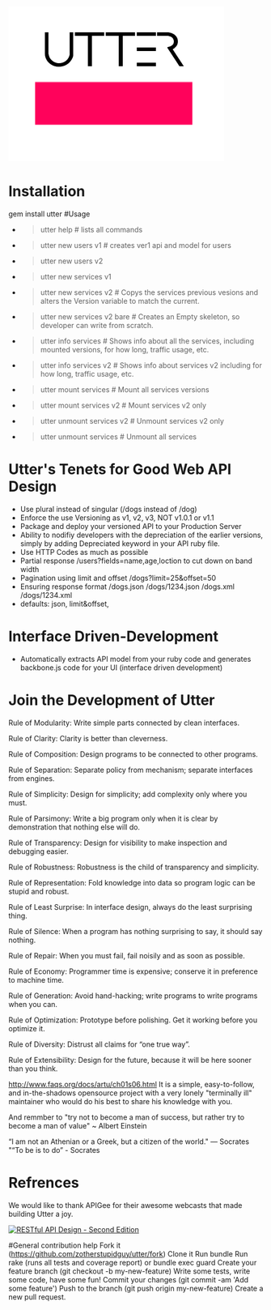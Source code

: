 ![alt tag](utter.png)
# Installation
  gem install utter
#Usage
* > utter help                 # lists all commands
* > utter new users v1         # creates ver1 api and model for users
* > utter new users v2
* > utter new services v1
* > utter new services v2      # Copys the services previous vesions and alters the Version variable to match the current.
* > utter new services v2 bare # Creates an Empty skeleton, so developer can write from scratch.

* > utter info services    # Shows info about all the services, including mounted versions, for how long, traffic usage, etc.
* > utter info services v2 # Shows info about services v2 including for how long, traffic usage, etc.

* > utter mount services      # Mount all services versions
* > utter mount services v2   # Mount services v2 only 
* > utter unmount services v2 # Unmount services v2 only 
* > utter unmount services    # Unmount all services 


# Utter's Tenets for Good Web API Design 
- Use plural instead of singular (/dogs instead of /dog)
- Enforce the use Versioning as v1, v2, v3, NOT v1.0.1 or v1.1 
- Package and deploy your versioned API to your Production Server 
- Ability to nodifiy developers with the depreciation of the earlier versions, simply by adding Depreciated keyword in your API ruby file.
- Use HTTP Codes as much as possible
- Partial response /users?fields=name,age,loction to cut down on band width
- Pagination using limit and offset /dogs?limit=25&offset=50 
- Ensuring response format  /dogs.json  /dogs/1234.json /dogs.xml /dogs/1234.xml  
- defaults: json, limit&offset,  

# Interface Driven-Development 
- Automatically extracts API model from your ruby code and generates backbone.js code for your UI (interface driven development)

# Join the Development of Utter 

Rule of Modularity: Write simple parts connected by clean interfaces.

Rule of Clarity: Clarity is better than cleverness.

Rule of Composition: Design programs to be connected to other programs.

Rule of Separation: Separate policy from mechanism; separate interfaces from engines.

Rule of Simplicity: Design for simplicity; add complexity only where you must.

Rule of Parsimony: Write a big program only when it is clear by demonstration that nothing else will do.

Rule of Transparency: Design for visibility to make inspection and debugging easier.

Rule of Robustness: Robustness is the child of transparency and simplicity.

Rule of Representation: Fold knowledge into data so program logic can be stupid and robust.

Rule of Least Surprise: In interface design, always do the least surprising thing.

Rule of Silence: When a program has nothing surprising to say, it should say nothing.

Rule of Repair: When you must fail, fail noisily and as soon as possible.

Rule of Economy: Programmer time is expensive; conserve it in preference to machine time.

Rule of Generation: Avoid hand-hacking; write programs to write programs when you can.

Rule of Optimization: Prototype before polishing. Get it working before you optimize it.

Rule of Diversity: Distrust all claims for “one true way”.

Rule of Extensibility: Design for the future, because it will be here sooner than you think.

http://www.faqs.org/docs/artu/ch01s06.html
  It is a simple, easy-to-follow, and in-the-shadows opensource project with a very lonely "terminally ill" maintainer who would do his best to share his knowledge with you. 

  And remmber to "try not to become a man of success, but rather try to become a man of value" ~ Albert Einstein

“I am not an Athenian or a Greek, but a citizen of the world." ― Socrates
"“To be is to do” - Socrates
# Refrences
We would like to thank APIGee for their awesome webcasts that made building Utter a joy.

[![RESTful API Design - Second Edition](http://img.youtube.com/vi/QpAhXa12xvU/0.jpg)](https://www.youtube.com/watch?v=QpAhXa12xvU)

#General contribution help
Fork it (https://github.com/zotherstupidguy/utter/fork)
Clone it
Run bundle
Run rake (runs all tests and coverage report) or bundle exec guard
Create your feature branch (git checkout -b my-new-feature)
Write some tests, write some code, have some fun!
Commit your changes (git commit -am 'Add some feature')
Push to the branch (git push origin my-new-feature)
Create a new pull request.
